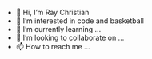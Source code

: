 - 👋 Hi, I’m Ray Christian 
- 👀 I’m interested in code and basketball
- 🌱 I’m currently learning ...
- 💞️ I’m looking to collaborate on ...
- 📫 How to reach me ...

<!---
christianYu211/christianYu211 is a ✨ special ✨ repository because its `README.md` (this file) appears on your GitHub profile.
You can click the Preview link to take a look at your changes.
--->
